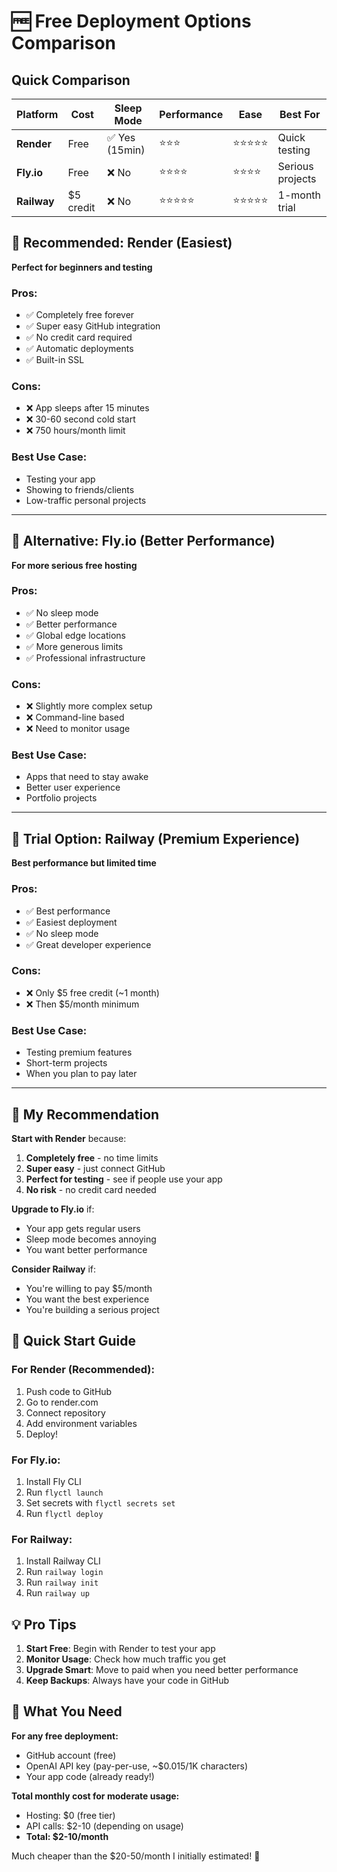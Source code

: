 # 🆓 Free Deployment Options Comparison

## Quick Comparison

| Platform | Cost | Sleep Mode | Performance | Ease | Best For |
|----------|------|------------|-------------|------|----------|
| **Render** | Free | ✅ Yes (15min) | ⭐⭐⭐ | ⭐⭐⭐⭐⭐ | Quick testing |
| **Fly.io** | Free | ❌ No | ⭐⭐⭐⭐ | ⭐⭐⭐⭐ | Serious projects |
| **Railway** | $5 credit | ❌ No | ⭐⭐⭐⭐⭐ | ⭐⭐⭐⭐⭐ | 1-month trial |

## 🥇 Recommended: Render (Easiest)

**Perfect for beginners and testing**

### Pros:
- ✅ Completely free forever
- ✅ Super easy GitHub integration
- ✅ No credit card required
- ✅ Automatic deployments
- ✅ Built-in SSL

### Cons:
- ❌ App sleeps after 15 minutes
- ❌ 30-60 second cold start
- ❌ 750 hours/month limit

### Best Use Case:
- Testing your app
- Showing to friends/clients
- Low-traffic personal projects

---

## 🥈 Alternative: Fly.io (Better Performance)

**For more serious free hosting**

### Pros:
- ✅ No sleep mode
- ✅ Better performance
- ✅ Global edge locations
- ✅ More generous limits
- ✅ Professional infrastructure

### Cons:
- ❌ Slightly more complex setup
- ❌ Command-line based
- ❌ Need to monitor usage

### Best Use Case:
- Apps that need to stay awake
- Better user experience
- Portfolio projects

---

## 🥉 Trial Option: Railway (Premium Experience)

**Best performance but limited time**

### Pros:
- ✅ Best performance
- ✅ Easiest deployment
- ✅ No sleep mode
- ✅ Great developer experience

### Cons:
- ❌ Only $5 free credit (~1 month)
- ❌ Then $5/month minimum

### Best Use Case:
- Testing premium features
- Short-term projects
- When you plan to pay later

---

## 🎯 My Recommendation

**Start with Render** because:
1. **Completely free** - no time limits
2. **Super easy** - just connect GitHub
3. **Perfect for testing** - see if people use your app
4. **No risk** - no credit card needed

**Upgrade to Fly.io** if:
- Your app gets regular users
- Sleep mode becomes annoying
- You want better performance

**Consider Railway** if:
- You're willing to pay $5/month
- You want the best experience
- You're building a serious project

## 🚀 Quick Start Guide

### For Render (Recommended):
1. Push code to GitHub
2. Go to render.com
3. Connect repository
4. Add environment variables
5. Deploy!

### For Fly.io:
1. Install Fly CLI
2. Run `flyctl launch`
3. Set secrets with `flyctl secrets set`
4. Run `flyctl deploy`

### For Railway:
1. Install Railway CLI
2. Run `railway login`
3. Run `railway init`
4. Run `railway up`

## 💡 Pro Tips

1. **Start Free**: Begin with Render to test your app
2. **Monitor Usage**: Check how much traffic you get
3. **Upgrade Smart**: Move to paid when you need better performance
4. **Keep Backups**: Always have your code in GitHub

## 🔧 What You Need

**For any free deployment:**
- GitHub account (free)
- OpenAI API key (pay-per-use, ~$0.015/1K characters)
- Your app code (already ready!)

**Total monthly cost for moderate usage:**
- Hosting: $0 (free tier)
- API calls: $2-10 (depending on usage)
- **Total: $2-10/month**

Much cheaper than the $20-50/month I initially estimated! 🎉